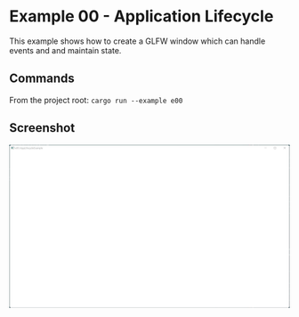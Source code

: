 # Example 00 - Application Lifecycle

This example shows how to create a GLFW window which can handle events and
and maintain state.

## Commands

From the project root: `cargo run --example e00`

## Screenshot

![./Screenshot.jpg](./Screenshot.jpg)
